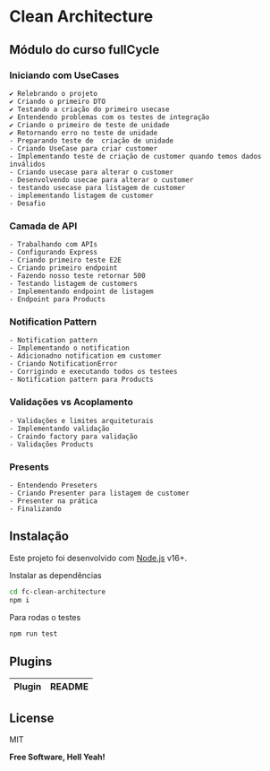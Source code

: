 # Clean Architecture
## Módulo do curso fullCycle

### Iniciando com UseCases
    ✔️ Relebrando o projeto
    ✔️ Criando o primeiro DTO
    ✔️ Testando a criação do primeiro usecase
    ✔️ Entendendo problemas com os testes de integração
    ✔️ Criando o primeiro de teste de unidade
    ✔️ Retornando erro no teste de unidade
    - Preparando teste de  criação de unidade
    - Criando UseCase para criar customer 
    - Implementando teste de criação de customer quando temos dados inválidos
    - Criando usecase para alterar o customer
    - Desenvolvendo usecae para alterar o customer
    - testando usecase para listagem de customer
    - implementando listagem de customer
    - Desafio

### Camada de API
    - Trabalhando com APIs
    - Configurando Express
    - Criando primeiro teste E2E
    - Criando primeiro endpoint
    - Fazendo nosso teste retornar 500
    - Testando listagem de customers
    - Implementando endpoint de listagem 
    - Endpoint para Products

### Notification Pattern 
    - Notification pattern
    - Implementando o notification
    - Adicionadno notification em customer
    - Criando NotificationError
    - Corrigindo e executando todos os testees
    - Notification pattern para Products

### Validações vs Acoplamento
    - Validações e limites arquiteturais 
    - Implementando validação
    - Craindo factory para validação
    - Validações Products

### Presents
    - Entendendo Preseters
    - Criando Presenter para listagem de customer
    - Presenter na prática
    - Finalizando


## Instalação

Este projeto foi desenvolvido com [Node.js](https://nodejs.org/) v16+.

Instalar as dependências

```sh
cd fc-clean-architecture
npm i
```

Para rodas o testes

```sh
npm run test
```

## Plugins

| Plugin | README |
| ------ | ------ |


## License

MIT

**Free Software, Hell Yeah!**
